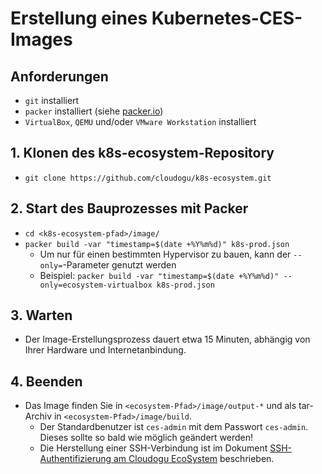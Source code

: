# Erstellung eines Kubernetes-CES-Images

## Anforderungen

- `git` installiert
- `packer` installiert (siehe [packer.io](https://www.packer.io/))
- `VirtualBox`, `QEMU` und/oder `VMware Workstation` installiert

## 1. Klonen des k8s-ecosystem-Repository

- `git clone https://github.com/cloudogu/k8s-ecosystem.git`

## 2. Start des Bauprozesses mit Packer

- `cd <k8s-ecosystem-pfad>/image/`
- `packer build -var "timestamp=$(date +%Y%m%d)" k8s-prod.json`
    - Um nur für einen bestimmten Hypervisor zu bauen, kann der `--only=`-Parameter genutzt werden
    - Beispiel: `packer build -var "timestamp=$(date +%Y%m%d)" --only=ecosystem-virtualbox k8s-prod.json`

## 3. Warten

- Der Image-Erstellungsprozess dauert etwa 15 Minuten, abhängig von Ihrer Hardware und Internetanbindung.

## 4. Beenden

- Das Image finden Sie in `<ecosystem-Pfad>/image/output-*` und als tar-Archiv in `<ecosystem-Pfad>/image/build`.
    - Der Standardbenutzer ist `ces-admin` mit dem Passwort `ces-admin`. Dieses sollte so bald wie möglich geändert
      werden!
    - Die Herstellung einer SSH-Verbindung ist im
      Dokument [SSH-Authentifizierung am Cloudogu EcoSystem](../operations/ssh_authentication_de.md) beschrieben.
